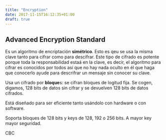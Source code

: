 ```yaml
---
title: "Encryption"
date: 2017-11-15T16:12:35+01:00
draft: true
---
```


## Advanced Encryption Standard

Es un algoritmo de encriptación <strong>simétrico</strong>. Esto es qeu se usa la misma clave tanto para cifrar como para descifrar.
Este tipo de cifrado es potente porque toda la responsabilidad estaá en la clave, es decir, el algoritmo para cifrar es conocidos por todos así que no hay nada oculto en él que haga que conocerlo ayude para descrifrar un mensaje sin conocer su clave.

Usa un cifrado por <strong>bloque</strong>s: se cifran bloques de logitud fija. Se cogen, digamos, 128 bits de datos sin cifrar y se devuelven 128 bits de datos cifrados.

Está diseñado para ser eficiente tanto usándolo con hardware o con software.

Soporta bloques de 128 bits y keys de 128, 192 o 256 bits. A mayor key mayor seguridad.


CBC

